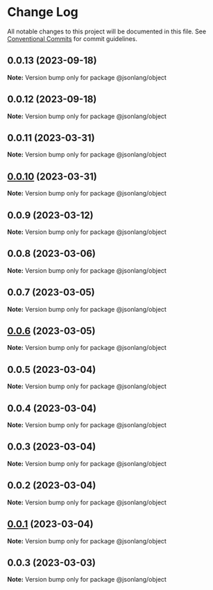 # Change Log

All notable changes to this project will be documented in this file.
See [Conventional Commits](https://conventionalcommits.org) for commit guidelines.

## 0.0.13 (2023-09-18)

**Note:** Version bump only for package @jsonlang/object





## 0.0.12 (2023-09-18)

**Note:** Version bump only for package @jsonlang/object





## 0.0.11 (2023-03-31)

**Note:** Version bump only for package @jsonlang/object





## [0.0.10](https://github.com/JsonlangJs/jsonlang/compare/@jsonlang/object@0.0.9...@jsonlang/object@0.0.10) (2023-03-31)

**Note:** Version bump only for package @jsonlang/object





## 0.0.9 (2023-03-12)

**Note:** Version bump only for package @jsonlang/object





## 0.0.8 (2023-03-06)

**Note:** Version bump only for package @jsonlang/object





## 0.0.7 (2023-03-05)

**Note:** Version bump only for package @jsonlang/object





## [0.0.6](https://github.com/JsonlangJs/jsonlang/compare/@jsonlang/object@0.0.5...@jsonlang/object@0.0.6) (2023-03-05)

**Note:** Version bump only for package @jsonlang/object





## 0.0.5 (2023-03-04)

**Note:** Version bump only for package @jsonlang/object





## 0.0.4 (2023-03-04)

**Note:** Version bump only for package @jsonlang/object





## 0.0.3 (2023-03-04)

**Note:** Version bump only for package @jsonlang/object





## 0.0.2 (2023-03-04)

**Note:** Version bump only for package @jsonlang/object





## [0.0.1](https://github.com/JsonlangJs/jsonlang/compare/@jsonlang/object@0.0.3...@jsonlang/object@0.0.1) (2023-03-04)

**Note:** Version bump only for package @jsonlang/object





## 0.0.3 (2023-03-03)

**Note:** Version bump only for package @jsonlang/object
